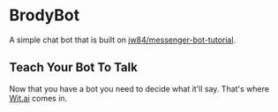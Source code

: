 # BrodyBot

A simple chat bot that is built on [jw84/messenger-bot-tutorial](https://github.com/jw84/messenger-bot-tutorial).


## Teach Your Bot To Talk

Now that you have a bot you need to decide what it'll say. That's where [Wit.ai](https://wit.ai/) comes in.